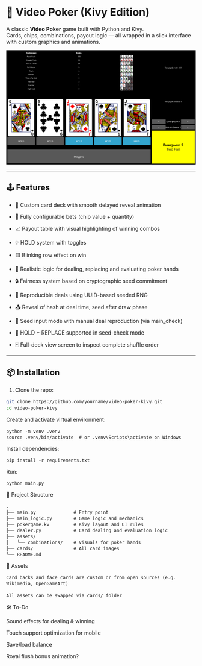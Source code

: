 # 🎰 Video Poker (Kivy Edition)

A classic **Video Poker** game built with Python and Kivy.  
Cards, chips, combinations, payout logic — all wrapped in a slick interface with custom graphics and animations.

![Screenshot](assets/screenshots/demo.png)

---

## 🕹 Features

- 🎴 Custom card deck with smooth delayed reveal animation
- 💸 Fully configurable bets (chip value + quantity)
- 📈 Payout table with visual highlighting of winning combos
- 💡 HOLD system with toggles
- 🟨 Blinking row effect on win
- 🎯 Realistic logic for dealing, replacing and evaluating poker hands

- 🔒 Fairness system based on cryptographic seed commitment
- 🔁 Reproducible deals using UUID-based seeded RNG
- 📤 Reveal of hash at deal time, seed after draw phase
- 🧪 Seed input mode with manual deal reproduction (via main_check)
- 🧩 HOLD + REPLACE supported in seed-check mode
- 🃏 Full-deck view screen to inspect complete shuffle order

---

## 📦 Installation

1. Clone the repo:

```bash
git clone https://github.com/yourname/video-poker-kivy.git
cd video-poker-kivy
```
Create and activate virtual environment:
```
python -m venv .venv
source .venv/bin/activate  # or .venv\Scripts\activate on Windows
```
Install dependencies:
```
pip install -r requirements.txt
```
Run:
```
python main.py
```
🧱 Project Structure
```
.
├── main.py              # Entry point
├── main_logic.py        # Game logic and mechanics
├── pokergame.kv         # Kivy layout and UI rules
├── dealer.py            # Card dealing and evaluation logic
├── assets/
│   └── combinations/    # Visuals for poker hands
├── cards/               # All card images
└── README.md
```
🎨 Assets

    Card backs and face cards are custom or from open sources (e.g. Wikimedia, OpenGameArt)

    All assets can be swapped via cards/ folder

🛠 To-Do

Sound effects for dealing & winning

Touch support optimization for mobile

Save/load balance

Royal flush bonus animation?